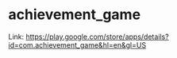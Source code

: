 # achievement_game

Link: https://play.google.com/store/apps/details?id=com.achievement_game&hl=en&gl=US
